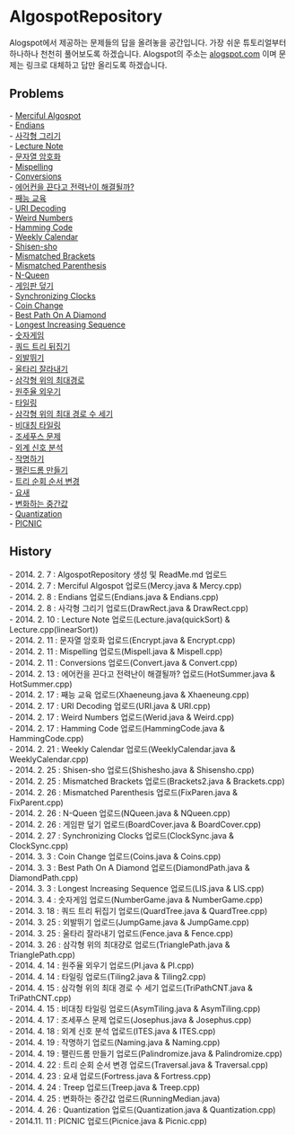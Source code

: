 <H1>AlgospotRepository</H1>
<p>
Alogspot에서 제공하는 문제들의 답을 올려놓을 공간입니다.
가장 쉬운 튜토리얼부터 하나하나 천천히 풀어보도록 하겠습니다.
Alogspot의 주소는 <a href="http://algospot.com">alogspot.com</a> 이며 문제는 링크로 대체하고 답만 올리도록 하겠습니다.</p>

<h2> Problems </h2>
<p>
- <a href="http://algospot.com/judge/problem/read/MERCY">Merciful Algospot</a><br/>
- <a href="http://algospot.com/judge/problem/read/ENDIANS">Endians</a><br/>
- <a href="http://algospot.com/judge/problem/read/DRAWRECT">사각형 그리기</a><br/>
- <a href="http://algospot.com/judge/problem/read/LECTURE">Lecture Note</a><br/>
- <a href="http://algospot.com/judge/problem/read/ENCRYPT">문자열 암호화</a><br/>
- <a href="http://algospot.com/judge/problem/read/MISPELL">Mispelling</a><br/>
- <a href="http://algospot.com/judge/problem/read/CONVERT">Conversions</a><br/>
- <a href="http://algospot.com/judge/problem/read/HOTSUMMER">에어컨을 끈다고 전력난이 해결될까?</a><br/>
- <a href="http://algospot.com/judge/problem/read/XHAENEUNG">째능 교육</a><br/>
- <a href="http://algospot.com/judge/problem/read/URI">URI Decoding</a><br/>
- <a href="http://algospot.com/judge/problem/read/WEIRD">Weird Numbers</a><br/>
- <a href="http://algospot.com/judge/problem/read/HAMMINGCODE">Hamming Code</a><br/>
- <a href="http://algospot.com/judge/problem/read/WEEKLYCALENDAR">Weekly Calendar</a><br/>
- <a href="http://algospot.com/judge/problem/read/SHISENSHO">Shisen-sho</a><br/>
- <a href="http://algospot.com/judge/problem/read/BRACKETS2">Mismatched Brackets</a><br/>
- <a href="http://algospot.com/judge/problem/read/FIXPAREN">Mismatched Parenthesis</a><br/>
- <a href="http://algospot.com/judge/problem/read/NQUEEN">N-Queen</a><br/>
- <a href="http://algospot.com/judge/problem/read/BOARDCOVER">게임판 덮기</a><br/>
- <a href="http://algospot.com/judge/problem/read/CLOCKSYNC">Synchronizing Clocks</a><br/>
- <a href="http://algospot.com/judge/problem/read/COINS">Coin Change</a><br/>
- <a href="http://algospot.com/judge/problem/read/DIAMONDPATH">Best Path On A Diamond</a><br/>
- <a href="http://algospot.com/judge/problem/read/LIS">Longest Increasing Sequence</a><br/>
- <a href="http://algospot.com/judge/problem/read/NUMBERGAME">숫자게임</a><br/>
- <a href="http://algospot.com/judge/problem/read/QUARDTREE">쿼드 트리 뒤집기</a><br/>
- <a href="http://algospot.com/judge/problem/read/JUMPGAME">외발뛰기</a><br/>
- <a href="http://algospot.com/judge/problem/read/FENCE">울타리 잘라내기</a><br/>
- <a href="http://algospot.com/judge/problem/read/TRIANGLEPATH">삼각형 위의 최대경로</a><br/>
- <a href="http://algospot.com/judge/problem/read/PI">원주율 외우기</a><br/>
- <a href="http://algospot.com/judge/problem/read/TILING2">타일링</a><br/>
- <a href="http://algospot.com/judge/problem/read/TRIPATHCNT">삼각형 위의 최대 경로 수 세기</a><br/>
- <a href="http://algospot.com/judge/problem/read/ASYMTILING">비대칭 타일링</a><br/>
- <a href="http://algospot.com/judge/problem/read/JOSEPHUS">조세푸스 문제</a><br/>
- <a href="http://algospot.com/judge/problem/read/ITES">외계 신호 분석</a><br/>
- <a href="http://algospot.com/judge/problem/read/NAMING">작명하기</a><br/>
- <a href="http://algospot.com/judge/problem/read/PALINDROMIZE">팰린드롬 만들기</a><br/>
- <a href="http://algospot.com/judge/problem/read/TRAVERSAL">트리 순회 순서 변경</a><br/>
- <a href="http://algospot.com/judge/problem/read/FORTRESS">요새</a><br/>
- <a href="http://algospot.com/judge/problem/read/RUNNINGMEDIAN">변화하는 중간값</a><br/>
- <a href="http://algospot.com/judge/problem/read/QUANTIZATION">Quantization</a><br/>
- <a href="http://algospot.com/judge/problem/read/PICNIC">PICNIC</a><br/>
</P>



<h2>History</h2>
<p>
- 2014. 2.  7 : AlgospotRepository 생성 및 ReadMe.md 업로드<br/>
- 2014. 2.  7 : Merciful Algospot 업로드(Mercy.java & Mercy.cpp)<br/>
- 2014. 2.  8 : Endians 업로드(Endians.java & Endians.cpp)<br/>
- 2014. 2.  8 : 사각형 그리기 업로드(DrawRect.java & DrawRect.cpp)<br/>
- 2014. 2. 10 : Lecture Note 업로드(Lecture.java(quickSort) & Lecture.cpp(linearSort))<br/>
- 2014. 2. 11 : 문자열 암호화 업로드(Encrypt.java & Encrypt.cpp)<br/>
- 2014. 2. 11 : Mispelling 업로드(Mispell.java & Mispell.cpp)<br/>
- 2014. 2. 11 : Conversions 업로드(Convert.java & Convert.cpp)<br/>
- 2014. 2. 13 : 에어컨을 끈다고 전력난이 해결될까? 업로드(HotSummer.java & HotSummer.cpp)<br/>
- 2014. 2. 17 : 째능 교육 업로드(Xhaeneung.java & Xhaeneung.cpp)<br/>
- 2014. 2. 17 : URI Decoding 업로드(URI.java & URI.cpp)<br/>
- 2014. 2. 17 : Weird Numbers 업로드(Werid.java & Weird.cpp)<br/>
- 2014. 2. 17 : Hamming Code 업로드(HammingCode.java & HammingCode.cpp)<br/>
- 2014. 2. 21 : Weekly Calendar 업로드(WeeklyCalendar.java & WeeklyCalendar.cpp)<br/>
- 2014. 2. 25 : Shisen-sho 업로드(Shishesho.java & Shisensho.cpp)<br/>
- 2014. 2. 25 : Mismatched Brackets 업로드(Brackets2.java & Brackets.cpp)<br/>
- 2014. 2. 26 : Mismatched Parenthesis 업로드(FixParen.java & FixParent.cpp)<br/>
- 2014. 2. 26 : N-Queen 업로드(NQueen.java & NQueen.cpp)<br/>
- 2014. 2. 26 : 게임판 덮기 업로드(BoardCover.java & BoardCover.cpp)<br/>
- 2014. 2. 27 : Synchronizing Clocks 업로드(ClockSync.java & ClockSync.cpp)<br/>
- 2014. 3.  3 : Coin Change 업로드(Coins.java & Coins.cpp)<br/> 
- 2014. 3.  3 : Best Path On A Diamond 업로드(DiamondPath.java & DiamondPath.cpp)<br/>
- 2014. 3.  3 : Longest Increasing Sequence 업로드(LIS.java & LIS.cpp)<br/>
- 2014. 3.  4 : 숫자게임 업로드(NumberGame.java & NumberGame.cpp)<br/>
- 2014. 3. 18 : 쿼드 트리 뒤집기 업로드(QuardTree.java & QuardTree.cpp)<br/>
- 2014. 3. 25 : 외발뛰기 업로드(JumpGame.java & JumpGame.cpp)<br/>
- 2014. 3. 25 : 울타리 잘라내기 업로드(Fence.java & Fence.cpp)<br/>
- 2014. 3. 26 : 삼각형 위의 최대걍로 업로드(TrianglePath.java & TrianglePath.cpp)<br/>
- 2014. 4. 14 : 원주율 외우기 업로드(PI.java & PI.cpp)<br/>
- 2014. 4. 14 : 타일링 업로드(Tiling2.java & Tiling2.cpp)<br/>
- 2014. 4. 15 : 삼각형 위의 최대 경로 수 세기 업로드(TriPathCNT.java & TriPathCNT.cpp)<br/>
- 2014. 4. 15 : 비대칭 타일링 업로드(AsymTiling.java & AsymTiling.cpp)<br/>
- 2014. 4. 17 : 조세푸스 문제 업로드(Josephus.java & Josephus.cpp)<br/>
- 2014. 4. 18 : 외계 신호 분석 업로드(ITES.java & ITES.cpp)<br/>
- 2014. 4. 19 : 작명하기 업로드(Naming.java & Naming.cpp)<br/>
- 2014. 4. 19 : 팰린드롬 만들기 업로드(Palindromize.java & Palindromize.cpp)<br/>
- 2014. 4. 22 : 트리 순회 순서 변경 업로드(Traversal.java & Traversal.cpp)<br/>
- 2014. 4. 23 : 요새 업로드(Fortress.java & Fortress.cpp)<br/>
- 2014. 4. 24 : Treep 업로드(Treep.java & Treep.cpp)<br/>
- 2014. 4. 25 : 변화하는 중간값 업로드(RunningMedian.java)<br/>
- 2014. 4. 26 : Quantization 업로드(Quantization.java & Quantization.cpp)<br/>
- 2014.11. 11 : PICNIC 업로드(Picnice.java & Picnic.cpp)<br/>
</p>
